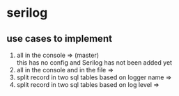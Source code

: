 ﻿# serilog
## use cases to implement
1. all in the console => (master)  
this has no config and Serilog has not been added yet
1. all in the console and in the file =>
1. split record in two sql tables based on logger name =>
1. split record in two sql tables based on log level =>

